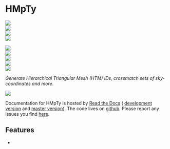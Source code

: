 # HMpTy

<!-- INFO BADGES -->  

[![](https://img.shields.io/pypi/pyversions/HMpTy)](https://pypi.org/project/HMpTy/)  
[![](https://img.shields.io/pypi/v/HMpTy)](https://pypi.org/project/HMpTy/)  
[![](https://img.shields.io/github/license/thespacedoctor/HMpTy)](https://github.com/thespacedoctor/HMpTy)  
[![](https://img.shields.io/pypi/dm/HMpTy)](https://pypi.org/project/HMpTy/)  

<!-- STATUS BADGES -->  

[![](http://167.99.90.204:8080/buildStatus/icon?job=HMpTy%2Fmaster&subject=build%20master)](http://167.99.90.204:8080/blue/organizations/jenkins/HMpTy/activity?branch=master)  
[![](http://167.99.90.204:8080/buildStatus/icon?job=HMpTy%2Fdevelop&subject=build%20dev)](http://167.99.90.204:8080/blue/organizations/jenkins/HMpTy/activity?branch=develop)  
[![](https://cdn.jsdelivr.net/gh/thespacedoctor/HMpTy@master/coverage.svg)](https://raw.githack.com/thespacedoctor/HMpTy/master/htmlcov/index.html)  
[![](https://readthedocs.org/projects/HMpTy/badge/?version=master)](https://HMpTy.readthedocs.io/en/master/)  
[![](https://img.shields.io/github/issues/thespacedoctor/HMpTy/type:%20bug?label=bug%20issues)](https://github.com/thespacedoctor/HMpTy/issues?q=is%3Aissue+is%3Aopen+label%3A%22type%3A+bug%22+)  

*Generate Hierarchical Triangular Mesh (HTM) IDs, crossmatch sets of sky-coordinates and more*.

![](http://i.imgur.com/5GG4979.png)

Documentation for HMpTy is hosted by [Read the Docs](https://HMpTy.readthedocs.io/en/master/) (
[development version](https://HMpTy.readthedocs.io/en/develop/) and [master version](https://HMpTy.readthedocs.io/en/master/)). The code lives on [github](https://github.com/thespacedoctor/HMpTy). Please report any issues you find [here](https://github.com/thespacedoctor/HMpTy/issues).

## Features

* 




